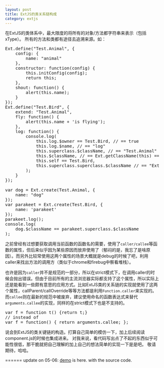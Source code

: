 ```yaml
---
layout: post
title: ExtJS的类关系链构成
category: extjs
---
```


在ExtJS的类体系中，最大限度的将所有的对象/方法都字符串来表示（包括xType）。
所有的方法和类都有途径去追溯来源。如：

<pre class="prettyprint">
Ext.define("Test.Animal", {
    config: {
        name: "animal"
    },
    constructor: function(config) {
        this.initConfig(config);
        return this;
    },
    shout: function() {
        alert(this.name);
    }
});
Ext.define("Test.Bird", {
    extend: "Test.Animal",
    fly: function() {
        alert(this.name + 'is flying');
    },
    log: function() {
        console.log(
            this.log.$owner == Test.Bird, // == true
            this.log.$name, // == "log"
            this.superclass.$className, // == "Test.Animal"
            this.$className, // == Ext.getClassName(this) == "Test.Bird"
            this.self == Test.Bird,
            this.superclass.superclass.$className // == "Ext.Base"
        );
    }
});

var dog = Ext.create(Test.Animal, {
    name: "dog"
});
var parakeet = Ext.create(Test.Bird, {
    name: 'parakeet'
});
parakeet.log();
console.log(
    dog.$className == parakeet.superclass.$className
);
</pre>

之前曾经有过想要获取调用当前函数的函数名的需要，使用了`caller/callee`等函数的属性，但后来似乎因为某些原因而放弃使用了（郁闷的是，我忘了是啥原因）。而另外比较常使用这两个属性的场景大概就是debug的时候了吧，利用caller来找出方法的调用方（类似于chrome和firebug中察看堆栈）。

也许是因为`caller`并不是规范的一部分，所以在strict模式下，在调用caller的时候会抛出错误。但由于目前所有的主流浏览器实际都支持了这个属性，所以实际上还是能看到一些颇有意思的应用方式。比如ExtJS类的关系链的实现就使用了这两个属性，callParent/callOverride等等方法都是利用`Function.caller`来实现的。
而`callee`则在最新的规范中被废弃，建议使用命名的函数表达式来替代`arguments.callee`的实现，同样的在strict模式下也是不支持的。

<pre class="prettyprint">
var f = function t() {return t;}
// instead of 
var f = function() { return arguments.callee; }; 
</pre>

说会到ExtJS的类关键链的构造。打算自己简单的模仿一下，加上后续阅读component.js的时候也集成进来。
对我来说，看代码写出点了不起的东西似乎可能性很低，那干脆就把自己理解的加上自己的想法简单的实现一下是是吧。
敬请期待，哈哈。

======
update on 05-06:
[demo] is here. with the source code.

[demo]: http://akecn.github.com/lab/as-ext/base.test.htm